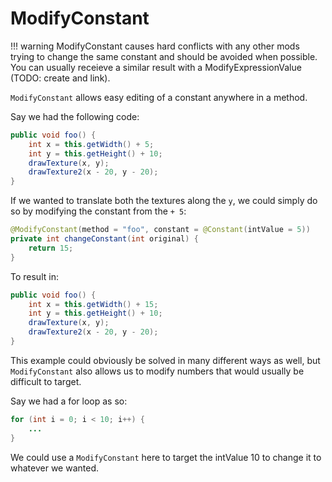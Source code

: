 # ModifyConstant

!!! warning
    ModifyConstant causes hard conflicts with any other mods trying to change the same constant and should be avoided when possible. You can usually receieve a similar result with a ModifyExpressionValue (TODO: create and link).

`ModifyConstant` allows easy editing of a constant anywhere in a method.

Say we had the following code:

```java
public void foo() {
    int x = this.getWidth() + 5;
    int y = this.getHeight() + 10;
    drawTexture(x, y);
    drawTexture2(x - 20, y - 20);
}
```

If we wanted to translate both the textures along the `y`, we could simply do so by modifying the constant from the `+ 5`:

```java
@ModifyConstant(method = "foo", constant = @Constant(intValue = 5))
private int changeConstant(int original) {
    return 15;
}
```

To result in:

```java
public void foo() {
    int x = this.getWidth() + 15;
    int y = this.getHeight() + 10;
    drawTexture(x, y);
    drawTexture2(x - 20, y - 20);
}
```

This example could obviously be solved in many different ways as well, but `ModifyConstant` also allows us to modify numbers that would usually be difficult to target.

Say we had a for loop as so:

```java
for (int i = 0; i < 10; i++) {
    ...
}
```

We could use a `ModifyConstant` here to target the intValue 10 to change it to whatever we wanted.

